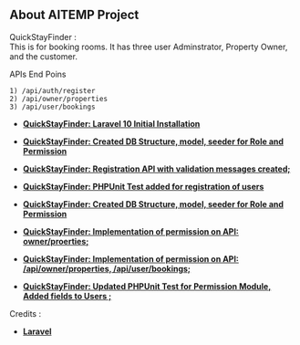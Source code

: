


## About AITEMP Project
QuickStayFinder :  
This is for booking rooms. It has three user Adminstrator, Property Owner, and the customer.


APIs End Poins 

    1) /api/auth/register
    2) /api/owner/properties
    3) /api/user/bookings


- **[QuickStayFinder: Laravel 10 Initial Installation ](https://github.com/RishikantSri/quickstayfinder/commit/b027a3796ad3a8e35dd666de4009a316474996cc)**


- **[QuickStayFinder: Created DB Structure, model, seeder for Role and Permission ](https://github.com/RishikantSri/quickstayfinder/commit/52c077a5a4b6291d9a5b4a2eddbbcad48fe715c3)**


- **[QuickStayFinder: Registration API with validation messages created; ](https://github.com/RishikantSri/quickstayfinder/commit/2f47ad8c450fcdf5b7c65bc28ee131907a5be5e7)**


- **[QuickStayFinder: PHPUnit Test added for registration of users ](https://github.com/RishikantSri/quickstayfinder/commit/5e8946fc04c5085ad76e96b7f58e55b942b9201f)**


- **[QuickStayFinder: Created DB Structure, model, seeder for Role and Permission ](https://github.com/RishikantSri/quickstayfinder/commit/52c077a5a4b6291d9a5b4a2eddbbcad48fe715c3)**

- **[QuickStayFinder: Implementation of permission on API: owner/proerties; ](https://github.com/RishikantSri/quickstayfinder/commit/6cd9c0cdf5a344c1bb4e4fdaf1085c3e7e4294d6)**


- **[QuickStayFinder: Implementation of permission on API: /api/owner/properties, /api/user/bookings; ](https://github.com/RishikantSri/quickstayfinder/commit/1b5e3dbb79ea4b67686d4cd4c196cd88ea5e8ddb)**

- **[QuickStayFinder: Updated PHPUnit Test for Permission Module, Added fields to Users ; ](https://github.com/RishikantSri/quickstayfinder/commit/1b5e3dbb79ea4b67686d4cd4c196cd88ea5e8ddb)**




Credits :

- **[Laravel ]( https://www.laravel.com/)**

